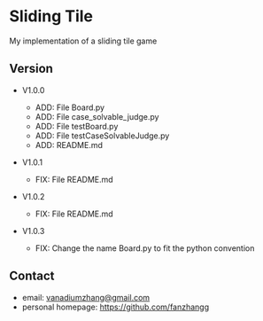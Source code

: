 # Sliding Tile

My implementation of a sliding tile game

## Version
- V1.0.0
    - ADD: File Board.py
    - ADD: File case_solvable_judge.py
    - ADD: File testBoard.py
    - ADD: File testCaseSolvableJudge.py
    - ADD: README.md
    
- V1.0.1
    - FIX: File README.md
    
- V1.0.2
    - FIX: File README.md
    
- V1.0.3
    - FIX: Change the name Board.py to fit the python convention
    
## Contact
- email: vanadiumzhang@gmail.com
- personal homepage: https://github.com/fanzhangg

